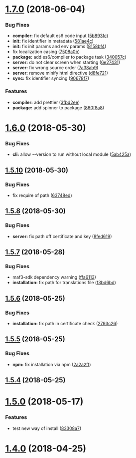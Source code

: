<a name="1.7.0"></a>
# [1.7.0](https://github.com/JasperV/maf-cli/compare/1.6.0...1.7.0) (2018-06-04)


### Bug Fixes

* **compiler:** fix default es6 code input ([5b893fc](https://github.com/JasperV/maf-cli/commit/5b893fc))
* **init:** fix identifier in metadata ([581ae4c](https://github.com/JasperV/maf-cli/commit/581ae4c))
* **init:** fix init params and env params ([8158bf4](https://github.com/JasperV/maf-cli/commit/8158bf4))
* fix localization casing ([7508a0b](https://github.com/JasperV/maf-cli/commit/7508a0b))
* **package:** add es6/compiler to package task ([340057c](https://github.com/JasperV/maf-cli/commit/340057c))
* **server:** do not clear screen when starting ([6e27431](https://github.com/JasperV/maf-cli/commit/6e27431))
* **server:** fix wrong source order ([7a38ab9](https://github.com/JasperV/maf-cli/commit/7a38ab9))
* **server:** remove minify html directive ([d8fe721](https://github.com/JasperV/maf-cli/commit/d8fe721))
* **sync:** fix identifier syncing ([90678f7](https://github.com/JasperV/maf-cli/commit/90678f7))


### Features

* **compiler:** add prettier ([3fbd2ee](https://github.com/JasperV/maf-cli/commit/3fbd2ee))
* **package:** add spinner to package ([860f8a8](https://github.com/JasperV/maf-cli/commit/860f8a8))



<a name="1.6.0"></a>
# [1.6.0](https://github.com/JasperV/maf-cli/compare/1.5.10...1.6.0) (2018-05-30)


### Bug Fixes

* **cli:** allow --version to run without local module ([5ab425a](https://github.com/JasperV/maf-cli/commit/5ab425a))



<a name="1.5.10"></a>
## [1.5.10](https://github.com/JasperV/maf-cli/compare/1.5.9...1.5.10) (2018-05-30)


### Bug Fixes

* fix require of path ([63748ed](https://github.com/JasperV/maf-cli/commit/63748ed))



<a name="1.5.8"></a>
## [1.5.8](https://github.com/JasperV/maf-cli/compare/1.5.7...1.5.8) (2018-05-30)


### Bug Fixes

* **server:** fix path off certificate and key ([8fed619](https://github.com/JasperV/maf-cli/commit/8fed619))



<a name="1.5.7"></a>
## [1.5.7](https://github.com/JasperV/maf-cli/compare/1.5.6...1.5.7) (2018-05-28)


### Bug Fixes

* maf3-sdk dependency warning ([ffa6113](https://github.com/JasperV/maf-cli/commit/ffa6113))
* **installation:** fix path for translations file ([f3bd6bd](https://github.com/JasperV/maf-cli/commit/f3bd6bd))



<a name="1.5.6"></a>
## [1.5.6](https://github.com/JasperV/maf-cli/compare/1.5.5...1.5.6) (2018-05-25)


### Bug Fixes

* **installation:** fix path in certificate check ([2793c26](https://github.com/JasperV/maf-cli/commit/2793c26))



<a name="1.5.5"></a>
## [1.5.5](https://github.com/JasperV/maf-cli/compare/1.5.4...1.5.5) (2018-05-25)


### Bug Fixes

* **npm:** fix installation via npm ([2a2a2ff](https://github.com/JasperV/maf-cli/commit/2a2a2ff))



<a name="1.5.4"></a>
## [1.5.4](https://github.com/JasperV/maf-cli/compare/v1.5.3...v1.5.4) (2018-05-25)



<a name="1.5.0"></a>
# [1.5.0](https://github.com/JasperV/maf-cli/compare/1.4.0...1.5.0) (2018-05-17)


### Features

* test new way of install ([83308a7](https://github.com/JasperV/maf-cli/commit/83308a7))



<a name="1.4.0"></a>
# [1.4.0](https://github.com/JasperV/maf-cli/compare/1.3.18...1.4.0) (2018-04-25)



